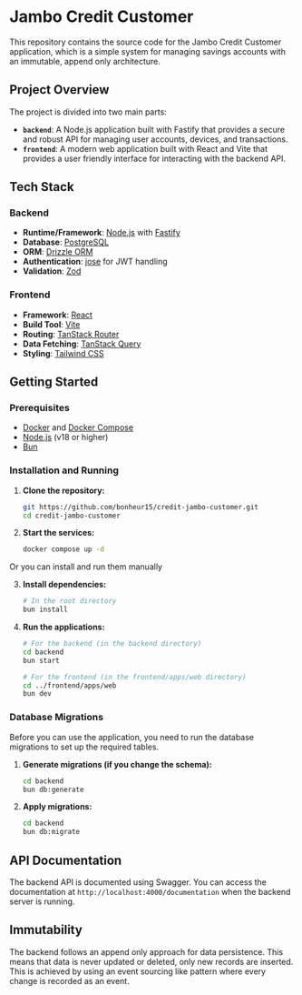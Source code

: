 # Jambo Credit Customer

This repository contains the source code for the Jambo Credit Customer application, which is a simple system for managing savings accounts with an immutable, append only architecture.

## Project Overview

The project is divided into two main parts:

-   **`backend`**: A Node.js application built with Fastify that provides a secure and robust API for managing user accounts, devices, and transactions.
-   **`frontend`**: A modern web application built with React and Vite that provides a user friendly interface for interacting with the backend API.

## Tech Stack

### Backend

-   **Runtime/Framework**: [Node.js](https://nodejs.org/) with [Fastify](https://www.fastify.io/)
-   **Database**: [PostgreSQL](https://www.postgresql.org/)
-   **ORM**: [Drizzle ORM](https://orm.drizzle.team/)
-   **Authentication**: [jose](https://github.com/panva/jose) for JWT handling
-   **Validation**: [Zod](https://zod.dev/)

### Frontend

-   **Framework**: [React](https://reactjs.org/)
-   **Build Tool**: [Vite](https://vitejs.dev/)
-   **Routing**: [TanStack Router](https://tanstack.com/router/)
-   **Data Fetching**: [TanStack Query](https://tanstack.com/query/)
-   **Styling**: [Tailwind CSS](https://tailwindcss.com/)

## Getting Started

### Prerequisites

-   [Docker](https://www.docker.com/) and [Docker Compose](https://docs.docker.com/compose/)
-   [Node.js](https://nodejs.org/) (v18 or higher)
-   [Bun](https://bun.sh/)

### Installation and Running

1.  **Clone the repository:**

    ```bash
    git https://github.com/bonheur15/credit-jambo-customer.git
    cd credit-jambo-customer
    ```

2.  **Start the services:**

    ```bash
    docker compose up -d
    ```

Or you can install and run them manually

3.  **Install dependencies:**

    ```bash
    # In the root directory
    bun install
    ```

4.  **Run the applications:**

    ```bash
    # For the backend (in the backend directory)
    cd backend
    bun start

    # For the frontend (in the frontend/apps/web directory)
    cd ../frontend/apps/web
    bun dev
    ```

### Database Migrations

Before you can use the application, you need to run the database migrations to set up the required tables.

1.  **Generate migrations (if you change the schema):**

    ```bash
    cd backend
    bun db:generate
    ```

2.  **Apply migrations:**

    ```bash
    cd backend
    bun db:migrate
    ```

## API Documentation

The backend API is documented using Swagger. You can access the documentation at `http://localhost:4000/documentation` when the backend server is running.

## Immutability

The backend follows an append only approach for data persistence. This means that data is never updated or deleted, only new records are inserted. This is achieved by using an event sourcing like pattern where every change is recorded as an event.
